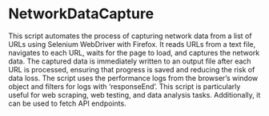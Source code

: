 # NetworkDataCapture
This script automates the process of capturing network data from a list of URLs using Selenium WebDriver with Firefox. It reads URLs from a text file, navigates to each URL, waits for the page to load, and captures the network data. The captured data is immediately written to an output file after each URL is processed, ensuring that progress is saved and reducing the risk of data loss. The script uses the performance logs from the browser’s window object and filters for logs with ‘responseEnd’. This script is particularly useful for web scraping, web testing, and data analysis tasks. Additionally, it can be used to fetch API endpoints.
